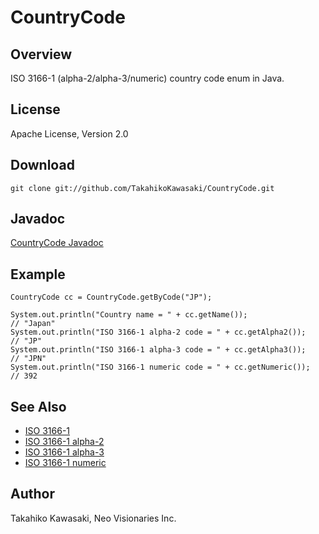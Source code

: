 CountryCode
===========

Overview
--------

ISO 3166-1 (alpha-2/alpha-3/numeric) country code enum in Java.

License
-------

Apache License, Version 2.0

Download
--------

    git clone git://github.com/TakahikoKawasaki/CountryCode.git

Javadoc
-------

[CountryCode Javadoc](http://takahikokawasaki.github.com/CountryCode/index.html)

Example
-------

    CountryCode cc = CountryCode.getByCode("JP");

    System.out.println("Country name = " + cc.getName());                  // "Japan"
    System.out.println("ISO 3166-1 alpha-2 code = " + cc.getAlpha2());     // "JP"
    System.out.println("ISO 3166-1 alpha-3 code = " + cc.getAlpha3());     // "JPN"
    System.out.println("ISO 3166-1 numeric code = " + cc.getNumeric());    // 392

See Also
--------

* [ISO 3166-1](http://en.wikipedia.org/wiki/ISO_3166-1)
* [ISO 3166-1 alpha-2](http://en.wikipedia.org/wiki/ISO_3166-1_alpha-2)
* [ISO 3166-1 alpha-3](http://en.wikipedia.org/wiki/ISO_3166-1_alpha-3)
* [ISO 3166-1 numeric](http://en.wikipedia.org/wiki/ISO_3166-1_numeric)

Author
------

Takahiko Kawasaki, Neo Visionaries Inc.